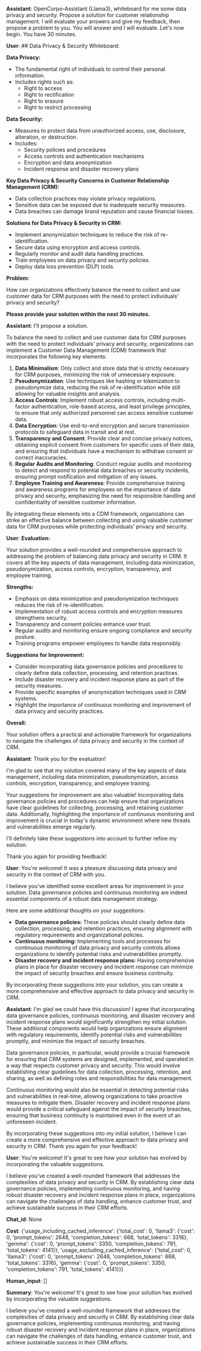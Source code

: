 **Assistant**: OpenCorpo-Assistant (Llama3), whiteboard for me some data privacy and security. Propose a solution for customer relationship management. I will evaluate your answers and give my feedback, then propose a problem to you. You will answer and I will evaluate. Let's now begin. You have 30 minutes.

**User**: ## Data Privacy & Security Whiteboard:

**Data Privacy:**

- The fundamental right of individuals to control their personal information.
- Includes rights such as:
    - Right to access
    - Right to rectification
    - Right to erasure
    - Right to restrict processing

**Data Security:**

- Measures to protect data from unauthorized access, use, disclosure, alteration, or destruction.
- Includes:
    - Security policies and procedures
    - Access controls and authentication mechanisms
    - Encryption and data anonymization
    - Incident response and disaster recovery plans


**Key Data Privacy & Security Concerns in Customer Relationship Management (CRM):**

- Data collection practices may violate privacy regulations.
- Sensitive data can be exposed due to inadequate security measures.
- Data breaches can damage brand reputation and cause financial losses.

**Solutions for Data Privacy & Security in CRM:**

- Implement anonymization techniques to reduce the risk of re-identification.
- Secure data using encryption and access controls.
- Regularly monitor and audit data handling practices.
- Train employees on data privacy and security policies.
- Deploy data loss prevention (DLP) tools.


**Problem:**

How can organizations effectively balance the need to collect and use customer data for CRM purposes with the need to protect individuals' privacy and security?

**Please provide your solution within the next 30 minutes.**

**Assistant**: I'll propose a solution.

To balance the need to collect and use customer data for CRM purposes with the need to protect individuals' privacy and security, organizations can implement a Customer Data Management (CDM) framework that incorporates the following key elements:

1. **Data Minimalism**: Only collect and store data that is strictly necessary for CRM purposes, minimizing the risk of unnecessary exposure.
2. **Pseudonymization**: Use techniques like hashing or tokenization to pseudonymize data, reducing the risk of re-identification while still allowing for valuable insights and analysis.
3. **Access Controls**: Implement robust access controls, including multi-factor authentication, role-based access, and least privilege principles, to ensure that only authorized personnel can access sensitive customer data.
4. **Data Encryption**: Use end-to-end encryption and secure transmission protocols to safeguard data in transit and at rest.
5. **Transparency and Consent**: Provide clear and concise privacy notices, obtaining explicit consent from customers for specific uses of their data, and ensuring that individuals have a mechanism to withdraw consent or correct inaccuracies.
6. **Regular Audits and Monitoring**: Conduct regular audits and monitoring to detect and respond to potential data breaches or security incidents, ensuring prompt notification and mitigation of any issues.
7. **Employee Training and Awareness**: Provide comprehensive training and awareness programs for employees on the importance of data privacy and security, emphasizing the need for responsible handling and confidentiality of sensitive customer information.

By integrating these elements into a CDM framework, organizations can strike an effective balance between collecting and using valuable customer data for CRM purposes while protecting individuals' privacy and security.

**User**: **Evaluation:**

Your solution provides a well-rounded and comprehensive approach to addressing the problem of balancing data privacy and security in CRM. It covers all the key aspects of data management, including data minimization, pseudonymization, access controls, encryption, transparency, and employee training.

**Strengths:**

- Emphasis on data minimization and pseudonymization techniques reduces the risk of re-identification.
- Implementation of robust access controls and encryption measures strengthens security.
- Transparency and consent policies enhance user trust.
- Regular audits and monitoring ensure ongoing compliance and security posture.
- Training programs empower employees to handle data responsibly.

**Suggestions for Improvement:**

- Consider incorporating data governance policies and procedures to clearly define data collection, processing, and retention practices.
- Include disaster recovery and incident response plans as part of the security measures.
- Provide specific examples of anonymization techniques used in CRM systems.
- Highlight the importance of continuous monitoring and improvement of data privacy and security practices.

**Overall:**

Your solution offers a practical and actionable framework for organizations to navigate the challenges of data privacy and security in the context of CRM.

**Assistant**: Thank you for the evaluation!

I'm glad to see that my solution covered many of the key aspects of data management, including data minimization, pseudonymization, access controls, encryption, transparency, and employee training.

Your suggestions for improvement are also valuable! Incorporating data governance policies and procedures can help ensure that organizations have clear guidelines for collecting, processing, and retaining customer data. Additionally, highlighting the importance of continuous monitoring and improvement is crucial in today's dynamic environment where new threats and vulnerabilities emerge regularly.

I'll definitely take these suggestions into account to further refine my solution.

Thank you again for providing feedback!

**User**: You're welcome! It was a pleasure discussing data privacy and security in the context of CRM with you.

I believe you've identified some excellent areas for improvement in your solution. Data governance policies and continuous monitoring are indeed essential components of a robust data management strategy.

Here are some additional thoughts on your suggestions:

- **Data governance policies:** These policies should clearly define data collection, processing, and retention practices, ensuring alignment with regulatory requirements and organizational policies.
- **Continuous monitoring:** Implementing tools and processes for continuous monitoring of data privacy and security controls allows organizations to identify potential risks and vulnerabilities promptly.
- **Disaster recovery and incident response plans:** Having comprehensive plans in place for disaster recovery and incident response can minimize the impact of security breaches and ensure business continuity.

By incorporating these suggestions into your solution, you can create a more comprehensive and effective approach to data privacy and security in CRM.

**Assistant**: I'm glad we could have this discussion!
I agree that incorporating data governance policies, continuous monitoring, and disaster recovery and incident response plans would significantly strengthen my initial solution.
These additional components would help organizations ensure alignment with regulatory requirements, identify potential risks and vulnerabilities promptly, and minimize the impact of security breaches.

Data governance policies, in particular, would provide a crucial framework for ensuring that CRM systems are designed, implemented, and operated in a way that respects customer privacy and security. This would involve establishing clear guidelines for data collection, processing, retention, and sharing, as well as defining roles and responsibilities for data management.

Continuous monitoring would also be essential in detecting potential risks and vulnerabilities in real-time, allowing organizations to take proactive measures to mitigate them.
Disaster recovery and incident response plans would provide a critical safeguard against the impact of security breaches, ensuring that business continuity is maintained even in the event of an unforeseen incident.

By incorporating these suggestions into my initial solution, I believe I can create a more comprehensive and effective approach to data privacy and security in CRM. Thank you again for your feedback!

**User**: You're welcome! It's great to see how your solution has evolved by incorporating the valuable suggestions.

I believe you've created a well-rounded framework that addresses the complexities of data privacy and security in CRM. By establishing clear data governance policies, implementing continuous monitoring, and having robust disaster recovery and incident response plans in place, organizations can navigate the challenges of data handling, enhance customer trust, and achieve sustainable success in their CRM efforts.

**Chat_id**: None

**Cost**: {'usage_including_cached_inference': {'total_cost': 0, 'llama3': {'cost': 0, 'prompt_tokens': 2648, 'completion_tokens': 668, 'total_tokens': 3316}, 'gemma': {'cost': 0, 'prompt_tokens': 3350, 'completion_tokens': 791, 'total_tokens': 4141}}, 'usage_excluding_cached_inference': {'total_cost': 0, 'llama3': {'cost': 0, 'prompt_tokens': 2648, 'completion_tokens': 668, 'total_tokens': 3316}, 'gemma': {'cost': 0, 'prompt_tokens': 3350, 'completion_tokens': 791, 'total_tokens': 4141}}}

**Human_input**: []

**Summary**: You're welcome! It's great to see how your solution has evolved by incorporating the valuable suggestions.

I believe you've created a well-rounded framework that addresses the complexities of data privacy and security in CRM. By establishing clear data governance policies, implementing continuous monitoring, and having robust disaster recovery and incident response plans in place, organizations can navigate the challenges of data handling, enhance customer trust, and achieve sustainable success in their CRM efforts.

